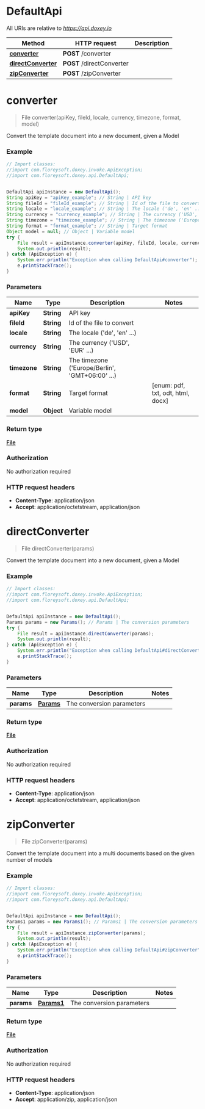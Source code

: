 # DefaultApi

All URIs are relative to *https://api.doxey.io*

Method | HTTP request | Description
------------- | ------------- | -------------
[**converter**](DefaultApi.md#converter) | **POST** /converter | 
[**directConverter**](DefaultApi.md#directConverter) | **POST** /directConverter | 
[**zipConverter**](DefaultApi.md#zipConverter) | **POST** /zipConverter | 


<a name="converter"></a>
# **converter**
> File converter(apiKey, fileId, locale, currency, timezone, format, model)



Convert the template document into a new document, given a Model

### Example
```java
// Import classes:
//import com.floreysoft.doxey.invoke.ApiException;
//import com.floreysoft.doxey.api.DefaultApi;


DefaultApi apiInstance = new DefaultApi();
String apiKey = "apiKey_example"; // String | API key
String fileId = "fileId_example"; // String | Id of the file to convert
String locale = "locale_example"; // String | The locale ('de', 'en' ...)
String currency = "currency_example"; // String | The currency ('USD', 'EUR' ...)
String timezone = "timezone_example"; // String | The timezone ('Europe/Berlin', 'GMT+06:00' ...)
String format = "format_example"; // String | Target format
Object model = null; // Object | Variable model
try {
    File result = apiInstance.converter(apiKey, fileId, locale, currency, timezone, format, model);
    System.out.println(result);
} catch (ApiException e) {
    System.err.println("Exception when calling DefaultApi#converter");
    e.printStackTrace();
}
```

### Parameters

Name | Type | Description  | Notes
------------- | ------------- | ------------- | -------------
 **apiKey** | **String**| API key |
 **fileId** | **String**| Id of the file to convert |
 **locale** | **String**| The locale (&#39;de&#39;, &#39;en&#39; ...) |
 **currency** | **String**| The currency (&#39;USD&#39;, &#39;EUR&#39; ...) |
 **timezone** | **String**| The timezone (&#39;Europe/Berlin&#39;, &#39;GMT+06:00&#39; ...) |
 **format** | **String**| Target format | [enum: pdf, txt, odt, html, docx]
 **model** | **Object**| Variable model |

### Return type

[**File**](File.md)

### Authorization

No authorization required

### HTTP request headers

 - **Content-Type**: application/json
 - **Accept**: application/octetstream, application/json

<a name="directConverter"></a>
# **directConverter**
> File directConverter(params)



Convert the template document into a new document, given a Model

### Example
```java
// Import classes:
//import com.floreysoft.doxey.invoke.ApiException;
//import com.floreysoft.doxey.api.DefaultApi;


DefaultApi apiInstance = new DefaultApi();
Params params = new Params(); // Params | The conversion parameters
try {
    File result = apiInstance.directConverter(params);
    System.out.println(result);
} catch (ApiException e) {
    System.err.println("Exception when calling DefaultApi#directConverter");
    e.printStackTrace();
}
```

### Parameters

Name | Type | Description  | Notes
------------- | ------------- | ------------- | -------------
 **params** | [**Params**](Params.md)| The conversion parameters |

### Return type

[**File**](File.md)

### Authorization

No authorization required

### HTTP request headers

 - **Content-Type**: application/json
 - **Accept**: application/octetstream, application/json

<a name="zipConverter"></a>
# **zipConverter**
> File zipConverter(params)



Convert the template document into a multi documents based on the given number of models

### Example
```java
// Import classes:
//import com.floreysoft.doxey.invoke.ApiException;
//import com.floreysoft.doxey.api.DefaultApi;


DefaultApi apiInstance = new DefaultApi();
Params1 params = new Params1(); // Params1 | The conversion parameters
try {
    File result = apiInstance.zipConverter(params);
    System.out.println(result);
} catch (ApiException e) {
    System.err.println("Exception when calling DefaultApi#zipConverter");
    e.printStackTrace();
}
```

### Parameters

Name | Type | Description  | Notes
------------- | ------------- | ------------- | -------------
 **params** | [**Params1**](Params1.md)| The conversion parameters |

### Return type

[**File**](File.md)

### Authorization

No authorization required

### HTTP request headers

 - **Content-Type**: application/json
 - **Accept**: application/zip, application/json

